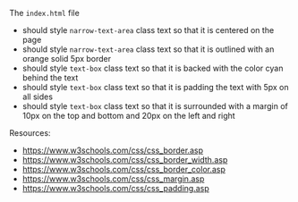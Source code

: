 The `index.html` file
- should style `narrow-text-area` class text so that it is centered on the page
- should style `narrow-text-area` class text so that it is outlined with an orange solid 5px border
- should style `text-box` class text so that it is backed with the color cyan behind the text
- should style `text-box` class text so that it is padding the text with 5px on all sides
- should style `text-box` class text so that it is surrounded with a margin of 10px on the top and bottom and 20px on the left and right

Resources:
- https://www.w3schools.com/css/css_border.asp
- https://www.w3schools.com/css/css_border_width.asp
- https://www.w3schools.com/css/css_border_color.asp
- https://www.w3schools.com/css/css_margin.asp
- https://www.w3schools.com/css/css_padding.asp
